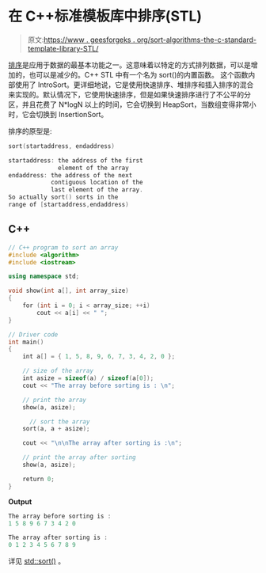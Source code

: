 # 在 C++标准模板库中排序(STL)

> 原文:[https://www . geesforgeks . org/sort-algorithms-the-c-standard-template-library-STL/](https://www.geeksforgeeks.org/sort-algorithms-the-c-standard-template-library-stl/)

[排序](https://www.geeksforgeeks.org/sorting-algorithms/)是应用于数据的最基本功能之一。这意味着以特定的方式排列数据，可以是增加的，也可以是减少的。C++ STL 中有一个名为 sort()的内置函数。
这个函数内部使用了 IntroSort。更详细地说，它是使用快速排序、堆排序和插入排序的混合来实现的。默认情况下，它使用快速排序，但是如果快速排序进行了不公平的分区，并且花费了 N*logN 以上的时间，它会切换到 HeapSort，当数组变得非常小时，它会切换到 InsertionSort。

排序的原型是:

```cpp
sort(startaddress, endaddress)

startaddress: the address of the first 
              element of the array
endaddress: the address of the next 
            contiguous location of the 
            last element of the array.
So actually sort() sorts in the 
range of [startaddress,endaddress)
```

## C++

```cpp
// C++ program to sort an array
#include <algorithm>
#include <iostream>

using namespace std;

void show(int a[], int array_size)
{
    for (int i = 0; i < array_size; ++i)
        cout << a[i] << " ";
}

// Driver code
int main()
{
    int a[] = { 1, 5, 8, 9, 6, 7, 3, 4, 2, 0 };

    // size of the array
    int asize = sizeof(a) / sizeof(a[0]);
    cout << "The array before sorting is : \n";

    // print the array
    show(a, asize);

      // sort the array
    sort(a, a + asize);

    cout << "\n\nThe array after sorting is :\n";

    // print the array after sorting
    show(a, asize);

    return 0;
}
```

**Output**

```cpp
The array before sorting is : 
1 5 8 9 6 7 3 4 2 0 

The array after sorting is :
0 1 2 3 4 5 6 7 8 9 
```

详见 [std::sort()](https://www.geeksforgeeks.org/sort-c-stl/) 。